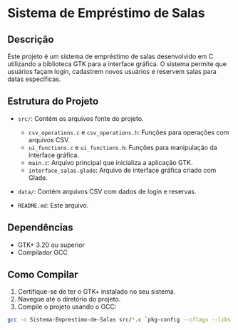 # Sistema de Empréstimo de Salas

## Descrição

Este projeto é um sistema de empréstimo de salas desenvolvido em C utilizando a biblioteca GTK para a interface gráfica. O sistema permite que usuários façam login, cadastrem novos usuários e reservem salas para datas específicas.

## Estrutura do Projeto

- `src/`: Contém os arquivos fonte do projeto.
  - `csv_operations.c` e `csv_operations.h`: Funções para operações com arquivos CSV.
  - `ui_functions.c` e `ui_functions.h`: Funções para manipulação da interface gráfica.
  - `main.c`: Arquivo principal que inicializa a aplicação GTK.
  - `interface_salas.glade`: Arquivo de interface gráfica criado com Glade.

- `data/`: Contém arquivos CSV com dados de login e reservas.

- `README.md`: Este arquivo.

## Dependências

- GTK+ 3.20 ou superior
- Compilador GCC

## Como Compilar

1. Certifique-se de ter o GTK+ instalado no seu sistema.
2. Navegue até o diretório do projeto.
3. Compile o projeto usando o GCC:

```sh
gcc -o Sistema-Emprestimo-de-Salas src/*.c `pkg-config --cflags --libs gtk+-3.0`